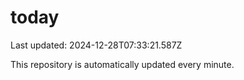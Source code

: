 # today
Last updated: 2024-12-28T07:33:21.587Z

This repository is automatically updated every minute.